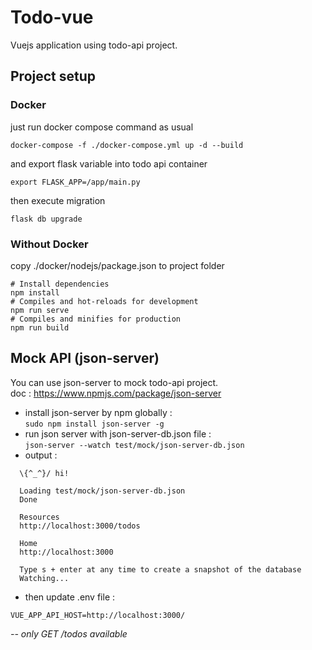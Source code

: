 # Todo-vue
Vuejs application using todo-api project.  
## Project setup
### Docker
just run docker compose command as usual
```
docker-compose -f ./docker-compose.yml up -d --build
```
and export flask variable into todo api container
```
export FLASK_APP=/app/main.py
```
then execute migration
```
flask db upgrade
```
### Without Docker
copy ./docker/nodejs/package.json to project folder
```
# Install dependencies
npm install
# Compiles and hot-reloads for development
npm run serve
# Compiles and minifies for production
npm run build 
```
## Mock API (json-server)
You can use json-server to mock todo-api project.  
doc : https://www.npmjs.com/package/json-server  
- install json-server by npm globally :  
`sudo npm install json-server -g`  
- run json server with json-server-db.json file :  
`json-server --watch test/mock/json-server-db.json`  
- output :
```
  \{^_^}/ hi!

  Loading test/mock/json-server-db.json
  Done

  Resources
  http://localhost:3000/todos

  Home
  http://localhost:3000

  Type s + enter at any time to create a snapshot of the database
  Watching...
```
- then update .env file :
```
VUE_APP_API_HOST=http://localhost:3000/
```
_-- only GET /todos available_